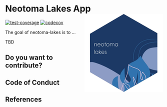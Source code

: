 
<!-- README.md is generated from README.Rmd. Please edit that file -->

# Neotoma Lakes App <img src="www/neotomalakes_logo.png" align="right" height="250" />

<!-- badges: start -->

[![test-coverage](https://github.com/flor14/neotoma-lakes/actions/workflows/test-coverage.yaml/badge.svg)](https://github.com/flor14/neotoma-lakes/actions/workflows/test-coverage.yaml)
[![codecov](https://codecov.io/gh/flor14/neotoma-lakes/branch/main/graph/badge.svg)](https://codecov.io/gh/flor14/neotoma-lakes)
<!-- badges: end -->

The goal of neotoma-lakes is to …

TBD

## Do you want to contribute?

## Code of Conduct

## References
